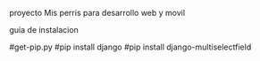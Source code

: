 
proyecto Mis perris para desarrollo web y movil

guia de instalacion 

#get-pip.py
#pip install django
#pip install django-multiselectfield

